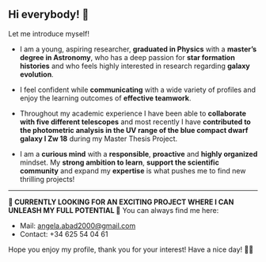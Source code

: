 ## Hi everybody! 👋
Let me introduce myself! 

- I am a young, aspiring researcher, **graduated in Physics** with a **master’s degree in Astronomy**, who has a deep passion for **star formation histories** and who feels highly interested in research regarding **galaxy evolution**.

- I feel confident while **communicating** with a wide variety of profiles and enjoy the learning outcomes of **effective teamwork**.

- Throughout my academic experience I have been able to **collaborate with five different telescopes** and most recently I have **contributed to the photometric analysis in the UV range of the blue compact dwarf galaxy I Zw 18** during my Master Thesis Project.

- I am a **curious mind** with a **responsible**, **proactive** and **highly organized** mindset. My **strong ambition to learn**, **support the scientific community** and expand my **expertise** is what pushes me to find new thrilling projects!

-------------------------------------------------------------
**📢 CURRENTLY LOOKING FOR AN EXCITING PROJECT WHERE I CAN UNLEASH MY FULL POTENTIAL 📢**
You can always find me here:

- Mail: angela.abad2000@gmail.com
- Contact: +34 625 54 04 61
  
Hope you enjoy my profile, thank you for your interest! Have a nice day! 🔭😄


